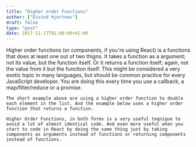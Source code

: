 ```yaml
---
title: "Higher order Functions"
author: ["Eivind Hjertnes"]
draft: false
type: "post"
date: 2017-11-17T01:00:00+01:00
---
```


Higher order functions (or components, if you're using React) is a
functions that does at least one out of two thigns. It takes a function
as a argument; not its value, but the function itself. Or it returns a
function itself; again, not the value from it but the function itself.
This might be considered a very exotic topic in many languages, but
should be common practice for every JavaScript developer. You are doing
this every time you use a callback, a map/filter/reduce or a promise.

<div class="HTML">
  <div></div>

</p>

</div>

<div class="HTML">
  <div></div>

<script src="<https://gist.github.com/hjertnes/f9507744e29ad57679c1e6d350bd94f8.js>"></script>

</div>

<div class="HTML">
  <div></div>

<p>

</div>

```text
The short example above are using a higher order function to double each element in the list. And the example below uses a higher order function that returns a function.
```

<div class="HTML">
  <div></div>

</p>

</div>

<div class="HTML">
  <div></div>

<script src="<https://gist.github.com/hjertnes/b697b57d7ee7c4a83490237e12566255.js>"></script>

</div>

<div class="HTML">
  <div></div>

<p>

</div>

```text
Higher Order Functions, in both forms is a very useful teqnique to avoid a lot of almost identical code. And even more useful when you start to code in React by doing the same thing just by taking components as arguments instead of functions or returning components instead of functions.
```

<div class="HTML">
  <div></div>

</p>

</div>
